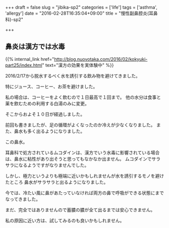 +++
draft = false
slug = "jibika-sp2"
categories = ['life']
tags = ['asthma', 'allergy']
date = "2016-02-28T16:35:04+09:00"
title = "慢性副鼻腔炎(耳鼻科)-sp2"

+++

## 鼻炎は漢方では水毒

{{% internal_link href="http://blog.nuovotaka.com/2016/02/kokyuki-part25/index.html" text="漢方の効果を実体験中" %}}

2016/2/17から脱水するべく水を誘引する飲み物を避けてきました。

特にジュース、コーヒー、お茶を避けました。

私の場合は、コーヒーをよく飲むので１日最高で１回まで。
他の水分は食事と薬を飲むための利用する白湯のみに変更。

そこからおよそ１０日が経過しました。

前回も書きましたが、足の循環がよくなったのか冷えが少なくなりました。
また、鼻水も多く出るようになりました。

この鼻水。

耳鼻科で処方されているムコダインは、漢方でいう水毒に影響されている場合は、鼻水に粘性があり出そうと思ってもなかなか出ません。
ムコダインでサラサラになるようですがなりませんでした。

しかし、極力というよりも極端に近いかもしれませんが水を誘引するモノを避けたところ
鼻水がサラサラと出るようになりました。

今では、冷たい風に鼻があたっていなければ両方の鼻で呼吸ができる状態にまでなってきました。

まだ、完全ではありませんので蓄膿の膿が全て出るまでは安心できません。

私の原因に近い方は、試してみるのも良いかもしれません。

